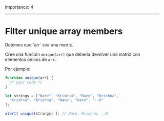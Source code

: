 importance: 4

---

# Filter unique array members

Dejemos que 'arr` sea una matriz.

Cree una función `unique(arr)` que debería devolver una matriz con elementos únicos de `arr`.

Por ejemplo:

```js
function unique(arr) {
  /* your code */
}

let strings = ["Hare", "Krishna", "Hare", "Krishna",
  "Krishna", "Krishna", "Hare", "Hare", ":-O"
];

alert( unique(strings) ); // Hare, Krishna, :-O
```
